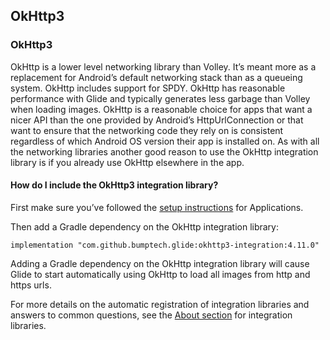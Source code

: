 
## **OkHttp3**


### **OkHttp3**

OkHttp is a lower level networking library than Volley. It’s meant more as a replacement for Android’s default networking stack than as a queueing system. OkHttp includes support for SPDY. OkHttp has reasonable performance with Glide and typically generates less garbage than Volley when loading images. OkHttp is a reasonable choice for apps that want a nicer API than the one provided by Android’s HttpUrlConnection or that want to ensure that the networking code they rely on is consistent regardless of which Android OS version their app is installed on. As with all the networking libraries another good reason to use the OkHttp integration library is if you already use OkHttp elsewhere in the app.


#### **How do I include the OkHttp3 integration library?**

First make sure you’ve followed the [setup instructions](https://bumptech.github.io/glide/doc/configuration.html#applications) for Applications.

Then add a Gradle dependency on the OkHttp integration library:


```
implementation "com.github.bumptech.glide:okhttp3-integration:4.11.0"
```


Adding a Gradle dependency on the OkHttp integration library will cause Glide to start automatically using OkHttp to load all images from http and https urls.

For more details on the automatic registration of integration libraries and answers to common questions, see the [About section](https://bumptech.github.io/glide/int/about.html) for integration libraries.
